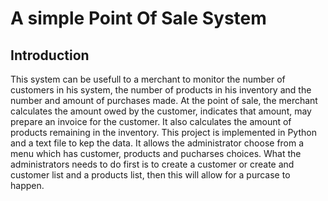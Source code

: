 # A simple Point Of Sale System

## Introduction

This system can be usefull to a merchant to monitor the number of customers in his system, the number of products in his inventory and the number and amount of 
purchases made. 
At the point of sale, the merchant calculates the amount owed by the customer, indicates that amount, may prepare an invoice for the customer. It also calculates the 
amount of products remaining in the inventory.
This project is implemented in Python and a text file to kep the data. It allows the administrator choose from a menu which has customer, products and pucharses 
choices. What the administrators needs to do first is to create a customer or create  and customer list and a products list, then this will allow for a purcase 
to happen.
